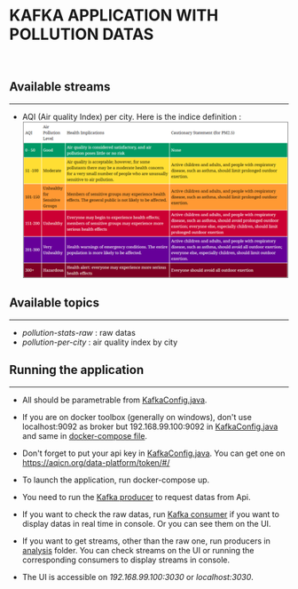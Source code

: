 # **KAFKA APPLICATION WITH POLLUTION DATAS**

<br>

## Available streams
***
+  AQI (Air quality Index) per city. Here is the indice definition :
    ![Air quality indices](./pics/AQL.PNG)

## Available topics
***
+  *pollution-stats-raw* : raw datas
+  *pollution-per-city* : air quality index by city

## Running the application
***
+  All should be parametrable from [KafkaConfig.java](./src/main/java/config/KafkaConfig.java).

+  If you are on docker toolbox (generally on windows), don't use localhost:9092 as broker but 192.168.99.100:9092 in [KafkaConfig.java](./src/main/java/config/KafkaConfig.java) and same in [docker-compose file](./src/main/docker-compose.yml).

+  Don't forget to put your api key in [KafkaConfig.java](./src/main/java/config/KafkaConfig.java). You can get one on https://aqicn.org/data-platform/token/#/

+  To launch the application, run docker-compose up. 

+  You need to run the [Kafka producer](./src/main/java/collection/producer/Starter.java) to request datas from Api. 

+  If you want to check the raw datas, run [Kafka consumer](./src/main/java/collection/consumer/RawDataConsumerUtils.java) if you want to display datas in real time in console. Or you can see them on the UI.

+  If you want to get streams, other than the raw one, run producers in [analysis](./src/main/java/analysis) folder. You can check streams on the UI or running the corresponding consumers to display streams in console.

+  The UI is accessible on *192.168.99.100:3030* or *localhost:3030*.



